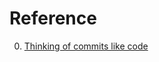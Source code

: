 # Reference

0. [Thinking of commits like code](https://www.scottantipa.com/thinking-of-commits-like-code.html)

